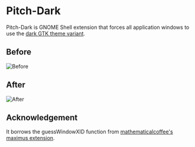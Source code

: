 Pitch-Dark
==========

Pitch-Dark is GNOME Shell extension that forces all application windows to use the [dark GTK theme variant](https://developer.gnome.org/gtk3/3.0/GtkSettings.html#GtkSettings--gtk-application-prefer-dark-theme).

Before
------

![Before](http://pgaubatz.github.io/gnome-shell-extension-pitch-dark/before.png)

After
-----

![After](http://pgaubatz.github.io/gnome-shell-extension-pitch-dark/after.png)

Acknowledgement
---------------

It borrows the guessWindowXID function from [mathematicalcoffee's maximus extension](https://bitbucket.org/mathematicalcoffee/maximus-gnome-shell-extension).
